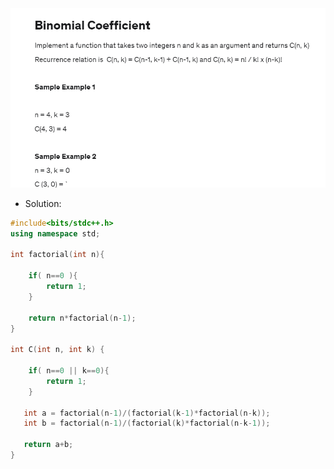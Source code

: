 <img src="https://github.com/abhinavkashyap061/Data-Structures-and-Algorithms/blob/main/Basics/Recursion/Binomial%20Coefficient/BinomialCoefficientQuestion.png?raw=true" alt="Binomial Coefficient Question">

- Solution:
```cpp
#include<bits/stdc++.h>
using namespace std;

int factorial(int n){
    
    if( n==0 ){
        return 1;
    }
    
    return n*factorial(n-1);
}

int C(int n, int k) {
    
    if( n==0 || k==0){
        return 1;
    }
   
   int a = factorial(n-1)/(factorial(k-1)*factorial(n-k));
   int b = factorial(n-1)/(factorial(k)*factorial(n-k-1));
   
   return a+b;
}
```
